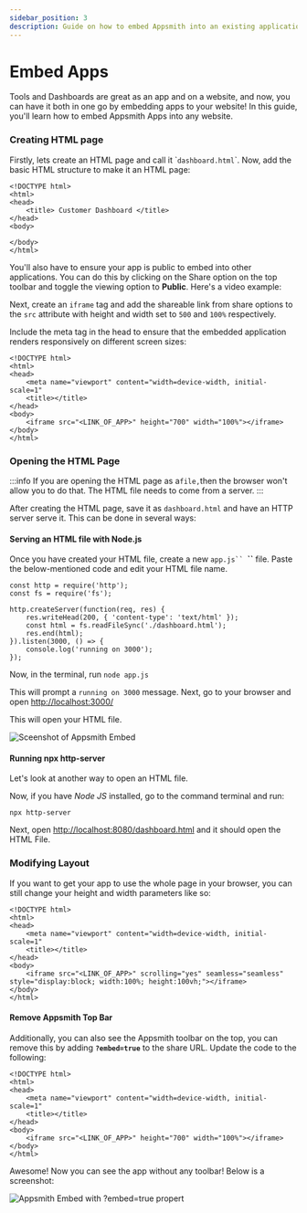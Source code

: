```yaml
---
sidebar_position: 3
description: Guide on how to embed Appsmith into an existing application
---
```


# Embed Apps

<VideoEmbed host="youtube" videoId="l7508s-5VwU" title="Embed Appsmith in your Website" caption="Embed Appsmith in your Website"/>



Tools and Dashboards are great as an app and on a website, and now, you can have it both in one go by embedding apps to your website! In this guide, you'll learn how to embed Appsmith Apps into any website.

### Creating HTML page

Firstly, lets create an HTML page and call it \``dashboard.html`\`. Now, add the basic HTML structure to make it an HTML page:

```markup
<!DOCTYPE html>
<html>
<head>
    <title> Customer Dashboard </title>
</head>
<body>

</body>
</html>
```

You'll also have to ensure your app is public to embed into other applications. You can do this by clicking on the Share option on the top toolbar and toggle the viewing option to **Public**. Here's a video example:




<VideoEmbed host="youtube" videoId="gD0xV-Tt1_U" title="Follow these steps to make your application public" caption="Follow these steps to make your application public"/>

Next, create an `iframe` tag and add the shareable link from share options to the `src` attribute with height and width set to `500` and `100%` respectively.

Include the meta tag in the head to ensure that the embedded application renders responsively on different screen sizes:

```markup
<!DOCTYPE html>
<html> 
<head>
    <meta name="viewport" content="width=device-width, initial-scale=1"
    <title></title>
</head>
<body>
    <iframe src="<LINK_OF_APP>" height="700" width="100%"></iframe>
</body>
</html>
```



### Opening the HTML Page

:::info
If you are opening the HTML page as a`file,`then the browser won't allow you to do that. The HTML file needs to come from a server.
:::

After creating the HTML page, save it as `dashboard.html` and have an HTTP server serve it. This can be done in several ways:

#### Serving an HTML file with Node.js

Once you have created your HTML file, create a new `app.js`` `**``** file. Paste the below-mentioned code and edit your HTML file name.

```markup
const http = require('http');
const fs = require('fs');

http.createServer(function(req, res) {
    res.writeHead(200, { 'content-type': 'text/html' });
    const html = fs.readFileSync('./dashboard.html');
    res.end(html);
}).listen(3000, () => {
    console.log('running on 3000');
});
```

Now, in the terminal, run `node app.js`

This will prompt a `running on 3000` message. Next, go to your browser and open [http://localhost:3000/](http://localhost:3000/)

This will open your HTML file.

![Sceenshot of Appsmith Embed](/img/Appsmith\_embed.png)

#### Running npx http-server

Let's look at another way to open an HTML file.

Now, if you have _Node JS_ installed, go to the command terminal and run:

```
npx http-server
```

Next, open [http://localhost:8080/dashboard.html](http://localhost:8080/dashboard.html) and it should open the HTML File.

### Modifying Layout

If you want to get your app to use the whole page in your browser, you can still change your height and width parameters like so:

```markup
<!DOCTYPE html>
<html>
<head>
    <meta name="viewport" content="width=device-width, initial-scale=1"
    <title></title>
</head>
<body>
    <iframe src="<LINK_OF_APP>" scrolling="yes" seamless="seamless" style="display:block; width:100%; height:100vh;"></iframe>
</body>
</html>
```

#### Remove Appsmith Top Bar

Additionally, you can also see the Appsmith toolbar on the top, you can remove this by adding **`?embed=true`** to the share URL. Update the code to the following:

```markup
<!DOCTYPE html>
<html>
<head>
    <meta name="viewport" content="width=device-width, initial-scale=1"
    <title></title>
</head>
<body>
    <iframe src="<LINK_OF_APP>" height="700" width="100%"></iframe>
</body>
</html>
```

Awesome! Now you can see the app without any toolbar! Below is a screenshot:

![Appsmith Embed with ?embed=true propert](/img/embed=true.png)
